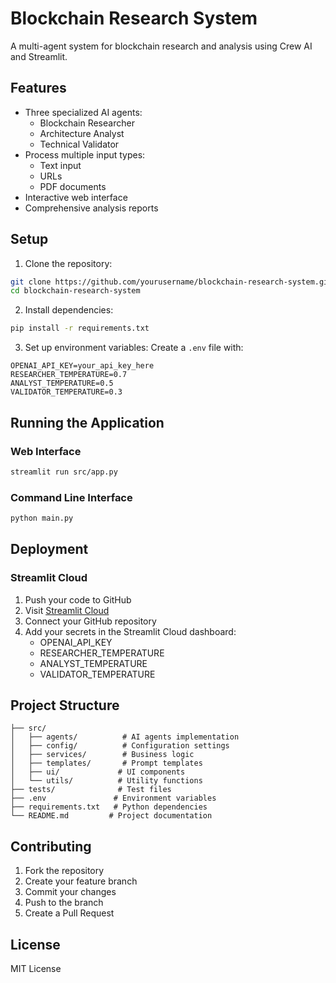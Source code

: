 # Blockchain Research System

A multi-agent system for blockchain research and analysis using Crew AI and Streamlit.

## Features

- Three specialized AI agents:
  - Blockchain Researcher
  - Architecture Analyst
  - Technical Validator
- Process multiple input types:
  - Text input
  - URLs
  - PDF documents
- Interactive web interface
- Comprehensive analysis reports

## Setup

1. Clone the repository:
```bash
git clone https://github.com/yourusername/blockchain-research-system.git
cd blockchain-research-system
```

2. Install dependencies:
```bash
pip install -r requirements.txt
```

3. Set up environment variables:
Create a `.env` file with:
```
OPENAI_API_KEY=your_api_key_here
RESEARCHER_TEMPERATURE=0.7
ANALYST_TEMPERATURE=0.5
VALIDATOR_TEMPERATURE=0.3
```

## Running the Application

### Web Interface
```bash
streamlit run src/app.py
```

### Command Line Interface
```bash
python main.py
```

## Deployment

### Streamlit Cloud

1. Push your code to GitHub
2. Visit [Streamlit Cloud](https://share.streamlit.io)
3. Connect your GitHub repository
4. Add your secrets in the Streamlit Cloud dashboard:
   - OPENAI_API_KEY
   - RESEARCHER_TEMPERATURE
   - ANALYST_TEMPERATURE
   - VALIDATOR_TEMPERATURE

## Project Structure

```
├── src/
│   ├── agents/          # AI agents implementation
│   ├── config/          # Configuration settings
│   ├── services/        # Business logic
│   ├── templates/       # Prompt templates
│   ├── ui/             # UI components
│   └── utils/          # Utility functions
├── tests/              # Test files
├── .env               # Environment variables
├── requirements.txt   # Python dependencies
└── README.md         # Project documentation
```

## Contributing

1. Fork the repository
2. Create your feature branch
3. Commit your changes
4. Push to the branch
5. Create a Pull Request

## License

MIT License